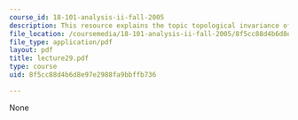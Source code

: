 ```yaml
---
course_id: 18-101-analysis-ii-fall-2005
description: This resource explains the topic topological invariance of degree.
file_location: /coursemedia/18-101-analysis-ii-fall-2005/8f5cc88d4b6d8e97e2988fa9bbffb736_lecture29.pdf
file_type: application/pdf
layout: pdf
title: lecture29.pdf
type: course
uid: 8f5cc88d4b6d8e97e2988fa9bbffb736

---
```

None